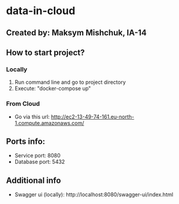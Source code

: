 # data-in-cloud
## Created by: Maksym Mishchuk, IA-14

## How to start project?
### Locally
1. Run command line and go to project directory
2. Execute: "docker-compose up"
### From Cloud
- Go via this url: http://ec2-13-49-74-161.eu-north-1.compute.amazonaws.com/

## Ports info:
- Service port: 8080
- Database port: 5432

## Additional info
- Swagger ui (locally): http://localhost:8080/swagger-ui/index.html


